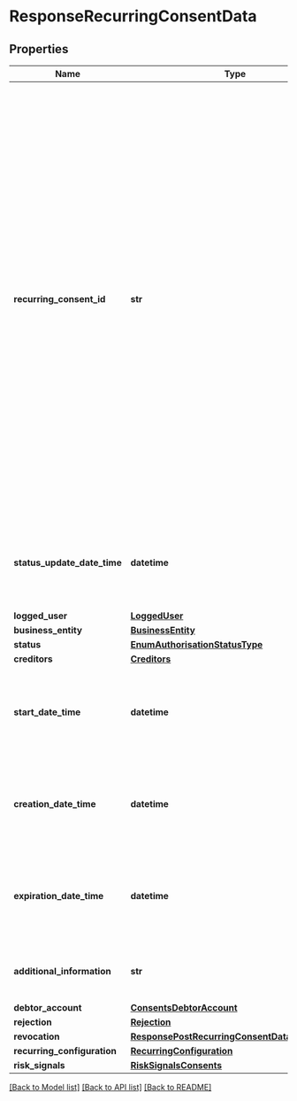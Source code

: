 # ResponseRecurringConsentData

## Properties
Name | Type | Description | Notes
------------ | ------------- | ------------- | -------------
**recurring_consent_id** | **str** | Identificador único do consentimento de longa duração criado para a iniciação de pagamento solicitada. Deverá ser um URN - Uniform Resource Name. Um URN, conforme definido na [RFC8141](https://datatracker.ietf.org/doc/html/rfc8141) é um Uniform Resource Identifier - URI - que é atribuído sob o URI scheme \&quot;urn\&quot; e um namespace URN específico, com a intenção de que o URN seja um identificador de recurso persistente e independente da localização. Considerando a string urn:bancoex:C1DD33123 como exemplo para &#x60;recurringConsentId&#x60; temos:   - o namespace(urn)   - o identificador associado ao namespace da instituição transmissora (bancoex)   - o identificador específico dentro do namespace (C1DD33123). Informações mais detalhadas sobre a construção de namespaces devem ser consultadas na [RFC8141](https://datatracker.ietf.org/doc/html/rfc8141).  | 
**status_update_date_time** | **datetime** | Data e hora em que o consentimento teve o status atualizado. Uma string com data e hora conforme especificação [RFC-3339](https://datatracker.ietf.org/doc/html/rfc3339), sempre com a utilização de timezone UTC(UTC time format).  | 
**logged_user** | [**LoggedUser**](LoggedUser.md) |  | 
**business_entity** | [**BusinessEntity**](BusinessEntity.md) |  | 
**status** | [**EnumAuthorisationStatusType**](EnumAuthorisationStatusType.md) |  | 
**creditors** | [**Creditors**](Creditors.md) |  | 
**start_date_time** | **datetime** | Data e hora em que o consentimento deve passar a ser válido. Uma string com data e hora conforme especificação [RFC-3339](https://datatracker.ietf.org/doc/html/rfc3339), sempre com a utilização de timezone UTC(UTC time format). | 
**creation_date_time** | **datetime** | Data e hora em que o consentimento foi criado. Uma string com data e hora conforme especificação [RFC-3339](https://datatracker.ietf.org/doc/html/rfc3339), sempre com a utilização de timezone UTC(UTC time format). | 
**expiration_date_time** | **datetime** | Data e hora em que o consentimento deve deixar de ser válido. Uma string com data e hora conforme especificação [RFC-3339](https://datatracker.ietf.org/doc/html/rfc3339), sempre com a utilização de timezone UTC(UTC time format). | [optional] 
**additional_information** | **str** | Deve ser preenchido sempre que o usuário pagador inserir alguma informação adicional no consentimento | [optional] 
**debtor_account** | [**ConsentsDebtorAccount**](ConsentsDebtorAccount.md) |  | [optional] 
**rejection** | [**Rejection**](Rejection.md) |  | [optional] 
**revocation** | [**ResponsePostRecurringConsentDataRevocation**](ResponsePostRecurringConsentDataRevocation.md) |  | [optional] 
**recurring_configuration** | [**RecurringConfiguration**](RecurringConfiguration.md) |  | 
**risk_signals** | [**RiskSignalsConsents**](RiskSignalsConsents.md) |  | [optional] 

[[Back to Model list]](../README.md#documentation-for-models) [[Back to API list]](../README.md#documentation-for-api-endpoints) [[Back to README]](../README.md)

